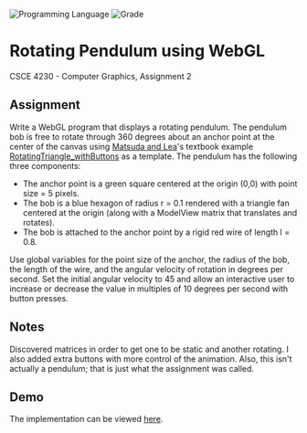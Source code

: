 <!-- using shields.io for status buttons -->
![Programming Language](https://img.shields.io/badge/Language-Javascript-black.svg)
![Grade](https://img.shields.io/badge/Grade-100-brightgreen.svg)


# Rotating Pendulum using WebGL
CSCE 4230 - Computer Graphics, Assignment 2

## Assignment
Write a WebGL program that displays a rotating pendulum. The pendulum bob is free to rotate through 360 degrees about an anchor point at the center of the canvas using [Matsuda and Lea](https://sites.google.com/site/webglbook/)'s textbook example [RotatingTriangle_withButtons](http://rodger.global-linguist.com/webgl/ch04/RotatingTriangle_withButtons.html) as a template. The pendulum has the following three components:
* The anchor point is a green square centered at the origin (0,0) with point size = 5 pixels.
* The bob is a blue hexagon of radius r = 0.1 rendered with a triangle fan centered at the origin (along with a ModelView matrix that translates and rotates).
* The bob is attached to the anchor point by a rigid red wire of length l = 0.8.

Use global variables for the point size of the anchor, the radius of the bob, the length of the wire, and the angular velocity of rotation in degrees per second.  Set the initial angular velocity to 45 and allow an interactive user to increase or decrease the value in multiples of 10 degrees per second with button presses.
		
## Notes
Discovered matrices in order to get one to be static and another rotating. I also added extra buttons with more control of the animation. Also, this isn't actually a pendulum; that is just what the assignment was called.

## Demo
The implementation can be viewed [here](https://mnl.space/Rotating-Pendulum-WebGL/).
